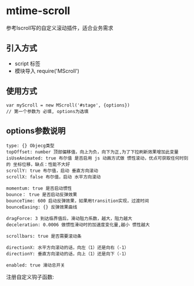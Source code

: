 # mtime-scroll


参考Iscroll写的自定义滚动插件，适合业务需求

## 引入方式
- script 标签 
- 模块导入 require('MScroll')

## 使用方式
```
var myScroll = new MScroll('#stage', {options})
// 第一个参数为 必填, options为选填
```

## options参数说明
```
type: {} Objecg类型
topOffset: number 顶部偏移值，向上为负，向下为正,为了下拉刷新效果增加此变量
isUseAnimated: true 布尔值 是否启用 js 动画方式做 惯性滚动，优点可获取任何时刻的 坐标位移，缺点：性能不大好
scrollY: true 布尔值，启动 垂直方向滚动
scrollX: false 布尔值，启动 水平方向滚动

momentum: true 是否启动惯性
bounce： true 是否启动反弹效果
bounceTime: 600 启动反弹效果，如果用transition实现，过渡时间
bounceEasing: {} 反弹效果曲线

dragForce: 3 到达临界值后，滑动阻力系数，越大，阻力越大
deceleration: 0.0006 做惯性滑动时的加速度变化量,越小 惯性越大

scrollbars: true 是否需要滚动条

directionX: 水平方向滚动的话，向左（1）还是向右（-1）
directionY: 垂直方向滚动的话，向上（1）还是向下（-1）

enabled: true 滑动总开关

```


注册自定义钩子函数: